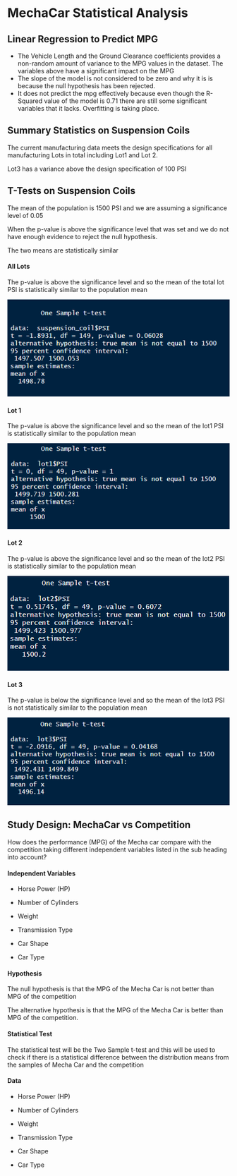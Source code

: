 # MechaCar Statistical Analysis





## Linear Regression to Predict MPG

* The Vehicle Length and the Ground Clearance coefficients provides a non-random amount of variance to the MPG values in the dataset. The variables above have a significant impact on the MPG 
* The slope of the model is not considered to be zero and why it is is because the null hypothesis has been rejected.
* It does not predict the mpg effectively because even though the R-Squared value of the model is 0.71 there are still some significant variables that it lacks. Overfitting is taking place.



## Summary Statistics on Suspension Coils

The current manufacturing data meets the design specifications for all manufacturing Lots in total including Lot1 and Lot 2.

Lot3 has a variance above the design specification of 100 PSI 

## T-Tests on Suspension Coils

The mean of the population is 1500 PSI and we are assuming a significance level of 0.05

When the p-value is above the significance level that was set and we do not have enough evidence to reject the null hypothesis.

The two means are statistically similar 

#### All Lots

The p-value is above the significance level and so the mean of the total lot PSI is statistically similar to the population mean

![T-Test for All Three Lots](./images/t-test_all_lots.png)

#### Lot 1

The p-value is above the significance level and so the mean of the lot1 PSI is statistically similar to the population mean

![T-Test for Lot 1](./images/t-test_lot_1.png)

#### Lot 2

The p-value is above the significance level and so the mean of the lot2 PSI is statistically similar to the population mean

![T-Test for Lot 2](./images/t-test_lot_2.png)

#### Lot 3

The p-value is below the significance level and so the mean of the lot3 PSI is not statistically similar to the population mean

![T-Test for Lot 3](./images/t-test_lot_3.png)



## Study Design: MechaCar vs Competition

How does the performance (MPG) of the Mecha car compare with the competition taking different independent variables listed in the sub heading into account? 

#### Independent Variables

* Horse Power (HP)

* Number of Cylinders

* Weight

* Transmission Type

* Car Shape

* Car Type

  

#### Hypothesis

The null hypothesis is that the MPG of the Mecha Car is not better than MPG of the competition

The alternative hypothesis is that the MPG of the Mecha Car is better than MPG of the competition.

#### Statistical Test

The statistical test will be the Two Sample t-test and this will be used to check if there is a statistical difference between the distribution means from the samples of Mecha Car and the competition

#### Data

* Horse Power (HP)

* Number of Cylinders

* Weight

* Transmission Type

* Car Shape

* Car Type

  